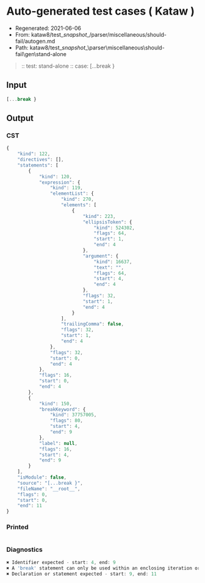 # Auto-generated test cases ( Kataw )
- Regenerated: 2021-06-06
- From: kataw8/test\__snapshot__/parser/miscellaneous/should-fail/autogen.md
- Path: kataw8/test\__snapshot__\parser\miscellaneous\should-fail\gen\stand-alone
> :: test: stand-alone
> :: case: [...break }
## Input

`````js
[...break }
`````
## Output

### CST

```javascript
{
    "kind": 122,
    "directives": [],
    "statements": [
        {
            "kind": 120,
            "expression": {
                "kind": 119,
                "elementList": {
                    "kind": 270,
                    "elements": [
                        {
                            "kind": 223,
                            "ellipsisToken": {
                                "kind": 524302,
                                "flags": 64,
                                "start": 1,
                                "end": 4
                            },
                            "argument": {
                                "kind": 16637,
                                "text": "",
                                "flags": 64,
                                "start": 4,
                                "end": 4
                            },
                            "flags": 32,
                            "start": 1,
                            "end": 4
                        }
                    ],
                    "trailingComma": false,
                    "flags": 32,
                    "start": 1,
                    "end": 4
                },
                "flags": 32,
                "start": 0,
                "end": 4
            },
            "flags": 16,
            "start": 0,
            "end": 4
        },
        {
            "kind": 150,
            "breakKeyword": {
                "kind": 37757005,
                "flags": 80,
                "start": 4,
                "end": 9
            },
            "label": null,
            "flags": 16,
            "start": 4,
            "end": 9
        }
    ],
    "isModule": false,
    "source": "[...break }",
    "fileName": "__root__",
    "flags": 0,
    "start": 0,
    "end": 11
}
```

### Printed

```javascript

```

### Diagnostics

```javascript
✖ Identifier expected - start: 4, end: 9
✖ A 'break' statement can only be used within an enclosing iteration or switch statement. - start: 9, end: 11
✖ Declaration or statement expected - start: 9, end: 11

```

